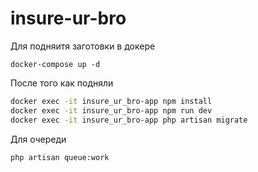# insure-ur-bro

Для подняитя заготовки в докере
```
docker-compose up -d
```

После того как подняли
```sh
docker exec -it insure_ur_bro-app npm install
docker exec -it insure_ur_bro-app npm run dev
docker exec -it insure_ur_bro-app php artisan migrate
```

Для очереди
```
php artisan queue:work
```
